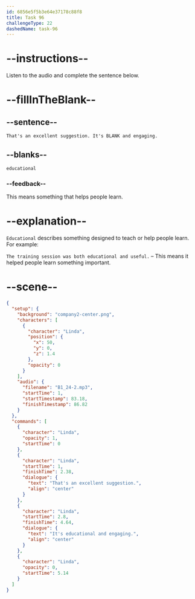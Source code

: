 ```yaml
---
id: 6856e5f5b3e64e37178c88f8
title: Task 96
challengeType: 22
dashedName: task-96
---
```


<!-- (Audio) Linda: That's an excellent suggestion. It's educational and engaging. -->

# --instructions--

Listen to the audio and complete the sentence below.

# --fillInTheBlank--

## --sentence--

`That's an excellent suggestion. It's BLANK and engaging.`

## --blanks--

`educational`

### --feedback--

This means something that helps people learn.

# --explanation--

`Educational` describes something designed to teach or help people learn. For example:

`The training session was both educational and useful.` – This means it helped people learn something important.

# --scene--

```json
{
  "setup": {
    "background": "company2-center.png",
    "characters": [
      {
        "character": "Linda",
        "position": {
          "x": 50,
          "y": 0,
          "z": 1.4
        },
        "opacity": 0
      }
    ],
    "audio": {
      "filename": "B1_24-2.mp3",
      "startTime": 1,
      "startTimestamp": 83.18,
      "finishTimestamp": 86.82
    }
  },
  "commands": [
    {
      "character": "Linda",
      "opacity": 1,
      "startTime": 0
    },
    {
      "character": "Linda",
      "startTime": 1,
      "finishTime": 2.38,
      "dialogue": {
        "text": "That's an excellent suggestion.",
        "align": "center"
      }
    },
    {
      "character": "Linda",
      "startTime": 2.8,
      "finishTime": 4.64,
      "dialogue": {
        "text": "It's educational and engaging.",
        "align": "center"
      }
    },
    {
      "character": "Linda",
      "opacity": 0,
      "startTime": 5.14
    }
  ]
}
```
